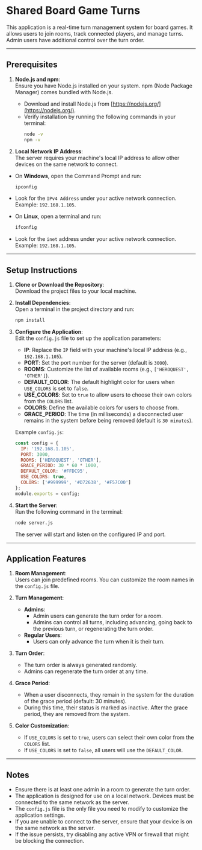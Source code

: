 # Shared Board Game Turns

This application is a real-time turn management system for board games. It allows users to join rooms, track connected players, and manage turns. Admin users have additional control over the turn order.

---

## Prerequisites

1. **Node.js and npm**:  
   Ensure you have Node.js installed on your system. npm (Node Package Manager) comes bundled with Node.js.  
   - Download and install Node.js from [https://nodejs.org/](https://nodejs.org/).
   - Verify installation by running the following commands in your terminal:
     ```bash
     node -v
     npm -v
     ```

2. **Local Network IP Address**:  
   The server requires your machine's local IP address to allow other devices on the same network to connect.
  - On **Windows**, open the Command Prompt and run:
    ```bash
    ipconfig
    ```
  - Look for the `IPv4 Address` under your active network connection. Example: `192.168.1.105`.

  - On **Linux**, open a terminal and run:
    ```bash
    ifconfig
    ```
  - Look for the `inet` address under your active network connection. Example: `192.168.1.105`.

---

## Setup Instructions

1. **Clone or Download the Repository**:  
   Download the project files to your local machine.

2. **Install Dependencies**:  
   Open a terminal in the project directory and run:
   ```bash
   npm install
   ```

3. **Configure the Application**:  
   Edit the `config.js` file to set up the application parameters:
   - **IP**: Replace the `IP` field with your machine's local IP address (e.g., `192.168.1.105`).
   - **PORT**: Set the port number for the server (default is `3000`).
   - **ROOMS**: Customize the list of available rooms (e.g., `['HEROQUEST', 'OTHER']`).
   - **DEFAULT_COLOR**: The default highlight color for users when `USE_COLORS` is set to `false`.
   - **USE_COLORS**: Set to `true` to allow users to choose their own colors from the `COLORS` list.
   - **COLORS**: Define the available colors for users to choose from.
   - **GRACE_PERIOD**: The time (in milliseconds) a disconnected user remains in the system before being removed (default is `30 minutes`).

   Example `config.js`:
   ```javascript
   const config = {
     IP: '192.168.1.105',
     PORT: 3000,
     ROOMS: ['HEROQUEST', 'OTHER'],
     GRACE_PERIOD: 30 * 60 * 1000,
     DEFAULT_COLOR: '#FFDC95',
     USE_COLORS: true,
     COLORS: ['#999999', '#D72638', '#F57C00']
   };
   module.exports = config;
   ```

4. **Start the Server**:  
   Run the following command in the terminal:
   ```bash
   node server.js
   ```
   The server will start and listen on the configured IP and port.

---

## Application Features

1. **Room Management**:  
   Users can join predefined rooms. You can customize the room names in the `config.js` file.

2. **Turn Management**:  
   - **Admins**:  
     - Admin users can generate the turn order for a room.  
     - Admins can control all turns, including advancing, going back to the previous turn, or regenerating the turn order.
   - **Regular Users**:  
     - Users can only advance the turn when it is their turn.

3. **Turn Order**:  
   - The turn order is always generated randomly.  
   - Admins can regenerate the turn order at any time.

4. **Grace Period**:  
   - When a user disconnects, they remain in the system for the duration of the grace period (default: 30 minutes).  
   - During this time, their status is marked as inactive. After the grace period, they are removed from the system.

5. **Color Customization**:  
   - If `USE_COLORS` is set to `true`, users can select their own color from the `COLORS` list.  
   - If `USE_COLORS` is set to `false`, all users will use the `DEFAULT_COLOR`.

---

## Notes

- Ensure there is at least one admin in a room to generate the turn order.
- The application is designed for use on a local network. Devices must be connected to the same network as the server.
- The `config.js` file is the only file you need to modify to customize the application settings.
- If you are unable to connect to the server, ensure that your device is on the same network as the server.
- If the issue persists, try disabling any active VPN or firewall that might be blocking the connection.